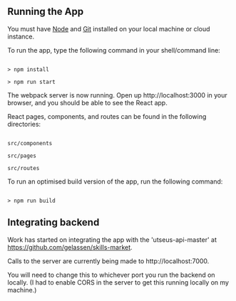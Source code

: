 ## Running the App

You must have [Node](https://nodejs.org/en/download/) and [Git](https://git-scm.com/downloads)
installed on your local machine or cloud instance.


To run the app, type the following command in your shell/command line:

```

> npm install

> npm run start

```

The webpack server is now running. Open up http://localhost:3000 in your browser, and you should be able to see the React app.

React pages, components, and routes can be found in the following directories:

```

src/components

src/pages

src/routes

```

To run an optimised build version of the app, run the following command:

```

> npm run build

```

## Integrating backend

Work has started on integrating the app with the 'utseus-api-master' at https://github.com/gelassen/skills-market.

Calls to the server are currently being made to http://localhost:7000.

You will need to change this to whichever port you run the backend on locally. (I had to enable CORS in the server to get this running locally on my machine.)

